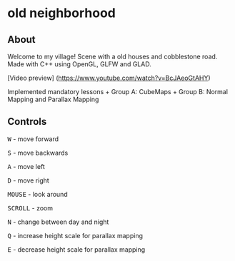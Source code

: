 # old neighborhood

## About

Welcome to my village!
Scene with a old houses and cobblestone road.
Made with C++ using OpenGL, GLFW and GLAD.

[Video preview] (https://www.youtube.com/watch?v=BcJAeoGtAHY)

Implemented mandatory lessons + Group A: CubeMaps + Group B: Normal Mapping and Parallax Mapping

## Controls

<kbd>W</kbd> - move forward

<kbd>S</kbd> - move backwards

<kbd>A</kbd> - move left

<kbd>D</kbd> - move right

<kbd>MOUSE</kbd> - look around

<kbd>SCROLL</kbd> - zoom

<kbd>N</kbd> - change between day and night

<kbd>Q</kbd> - increase height scale for parallax mapping

<kbd>E</kbd> - decrease height scale for parallax mapping
